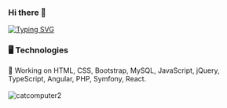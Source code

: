### Hi there 👋

[![Typing SVG](https://readme-typing-svg.herokuapp.com?color=%2336BCF7&size=25&duration=5500&width=500&height=40&lines=Welcome+to+Annisa's+GitHub+Profile!;Full+Stack+Web+Developer;Front-End+Web+Developer;Back-End+Web+Developer)](https://git.io/typing-svg)

### 🖥️ Technologies
🔭 Working on HTML, CSS, Bootstrap, MySQL, JavaScript, jQuery, TypeScript, Angular, PHP, Symfony, React. <br><br>
![catcomputer2](https://user-images.githubusercontent.com/78032924/111182193-f5d34700-85ae-11eb-81e7-a06c386b271f.gif)

<!--
**ahidayati/ahidayati** is a ✨ _special_ ✨ repository because its `README.md` (this file) appears on your GitHub profile.

Here are some ideas to get you started:

- 🔭 I’m currently working on ...
- 🌱 I’m currently learning ...
- 👯 I’m looking to collaborate on ...
- 🤔 I’m looking for help with ...
- 💬 Ask me about ...
- 📫 How to reach me: ...
- 😄 Pronouns: ...
- ⚡ Fun fact: ...
-->

